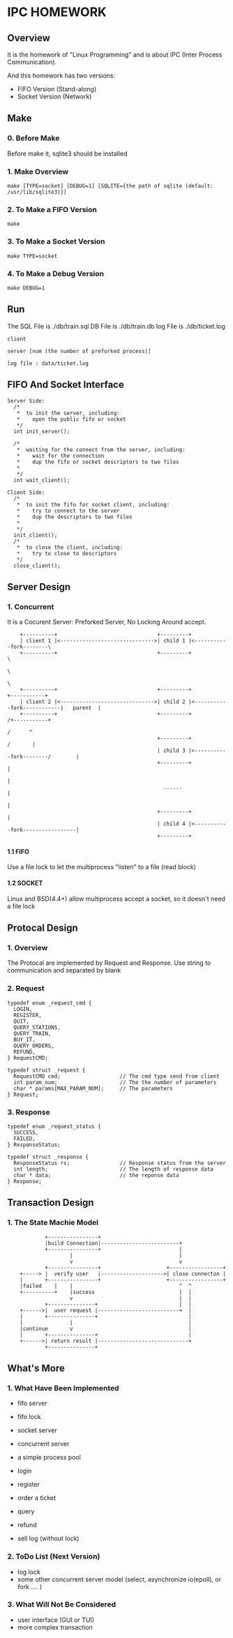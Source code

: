 IPC HOMEWORK
============

Overview
------------

It is the homework of "Linux Programming" and is about IPC (Inter Process Communication). 

And this homework has two versions:

+   FIFO Version   (Stand-along)
+   Socket Version (Network)

Make
----

### 0. Before Make

Before make it, sqlite3 should be installed
    
### 1. Make Overview
    
    make [TYPE=socket] [DEBUG=1] [SQLITE={the path of sqlite (default: /usr/lib/sqlite3)}]

### 2. To Make a FIFO Version

    make

### 3. To Make a Socket Version

    make TYPE=socket

### 4. To Make a Debug Version

    make DEBUG=1

Run
---

The SQL File is ./db/train.sql
DB File is ./db/train.db
log File is ./db/ticket.log

    client

    server [num (the number of preforked process)]

    log file : data/ticket.log


FIFO And Socket Interface
----------------------------

    Server Side: 
      /*
       *  to init the server, including:
       *    open the public fifo or socket
       */
      int init_server();
      
      /*
       *  waiting for the connect from the server, including:
       *    wait for the connection
       *    dup the fifo or socket descriptors to two files 
       *
       */
      int wait_client(); 

    Client Side:
      /*
       *  to init the fifo for socket client, including:
       *    try to connect to the server
       *    dup the descriptors to two files
       *
       */
      init_client();
      /*
       *  to close the client, including:
       *    try to close to descriptors
       */
      close_client();
      
Server Design
----------------

### 1. Concurrent
    
It is a Cocurent Server: Preforked Server, No Locking Around accept.
    
        +----------+                                +---------+
        | client 1 |<------------------------------>| child 1 |<-----------fork--------\
        +----------+                                +---------+                         \
                                                                                         \
                                                                                          \
        +----------+                                +---------+                            +-----------+
        | client 2 |<------------------------------>| child 2 |<-----------fork------------|   parent  |
        +----------+                                +---------+                           /+-----------+
                                                                                         /      ^
                                                    +---------+                         /       |
                                                    | child 3 |<-----------fork--------/        |
                                                    +---------+                                 |
                                                                                                |
                                                      ......                                    |
                                                                                                |
                                                    +---------+                                 |
                                                    | child 4 |<-----------fork-----------------|
                                                    +---------+



#### 1.1 FIFO

Use a file lock to let the multiprocess "listen" to a file (read block)

#### 1.2 SOCKET

Linux and BSD(4.4+) allow multiprocess accept a socket, so it doesn't
need a file lock


Protocal Design
---------------

### 1. Overview

The Protocal are implemented by Request and Response.
Use string to communication and separated by blank

### 2. Request

    typedef enum _request_cmd {
      LOGIN,  
      REGISTER,
      QUIT,
      QUERY_STATIONS,
      QUERY_TRAIN,
      BUY_IT,
      QUERY_ORDERS,
      REFUND,
    } RequestCMD;

    typedef struct _request {
      RequestCMD cmd;                   // The cmd type send from client
      int param_num;                    // The the number of parameters 
      char * params[MAX_PARAM_NUM];     // The parameters
    } Request;


### 3. Response

    typedef enum _request_status {
      SUCCESS,
      FAILED,
    } ResponseStatus;

    typedef struct _response {
      ResponseStatus rs;                // Response status from the server
      int length;                       // The length of response data
      char * data;                      // the reponse data
    } Response;


Transaction Design
---------------------

### 1. The State Machie Model

                +----------------+
                |build Connection|-------------------------+
                +----------------+                         |
                        |                                  |
                        v                                  v
                +----------------+                     +-----------------+
        +-----> |  verify user   |-------------------->| close connecton |
        |       +----------------+                     +-----------------+
        |failed    |    |                                  ^  ^
        +----------+    |success                           |  |
                        v                                  |  |
                +---------------+                          |  |
        +------>|  user request |--------------------------+  |
        |       +---------------+                             |
        |               |                                     |
        |continue       v                                     |
        |       +---------------+                             |
        +------>| return result |-----------------------------+
                +---------------+



What's More
-----------

### 1. What Have Been Implemented

+   fifo server
+   fifo lock
+   socket server
+   concurrent server
+   a simple process pool

+   login
+   register
+   order a ticket
+   query 
+   refund
+   sell log (without lock)

### 2. ToDo List (Next Version)

+   log lock
+   some other concurrent server model (select, asynchronize io(epoll), or fork .... ) 

### 3. What Will Not Be Considered 

+   user interface (GUI or TUI)
+   more complex transaction 
